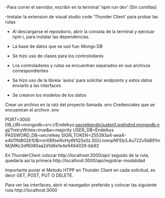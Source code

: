-Para correr el servidor, escribir en la terminal 'npm run dev' (Sin comillas)

-Instalar la extension de visual studio code 'Thunder Client' para probar las rutas 

- Al descargarse el repositorio, abrir la consola de la terminal y ejectuar npm i, para instalar las dependencias.

- La base de datos que se usó fue: Mongo DB

- Se hizo uso de clases para los controlodares

- Los controladores y rutas se encuentran separados en sus archivos correspondientes

- Se hizo uso de la libreia 'axios' para solicitar endpoints y estos datos enviarlo a las interfaces

- Se crearon los modelos de los datos

Crear un archivo en la raiz del proyecto llamada .env
Credenciales que se encuentran el archivo .env


PORT=3000
DB_URI=mongodb+srv://Endelkys:secretkey@cluster0.qvkhdnd.mongodb.net/?retryWrites=true&w=majority
USER_DB=Endelkys    
PASSWORD_DB=secretkey
SIGN_TOKEN=255393a4-aea4-e4b11fd80$2b$10$rnmX8lfseNvHytN1Q3s0z.SGU.nmnpNFEb/L4u72Zv5bB91mM/jMKc2df6080aa2d1d6e1e4e9484029-bb92



En ThunderClient colocar http://localhost:3000/api/ seguido de la ruta, 
quedaria asi la primera http://localhost:3000/api/registrar-modalidad


Importante poner el Metodo HTPP en Thunder Client en cada solicitud, es decir GET, POST, PUT O DELETE.

Para ver las interfaces, abrir el navegador preferido y colocar las siguiente ruta
http://localhost:3000


